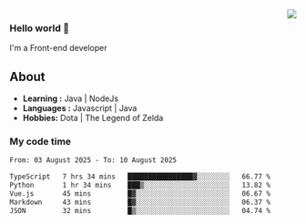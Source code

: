 <img align='right' src="https://github-readme-stats.vercel.app/api?username=jumodada&show_icons=true&theme=vue">

### Hello world 👋

I'm a Front-end developer 
    
## About
-  **Learning :** Java | NodeJs
-  **Languages :** Javascript | Java
-  **Hobbies:** Dota | The Legend of Zelda

### My code time

<!--START_SECTION:waka-->

```txt
From: 03 August 2025 - To: 10 August 2025

TypeScript   7 hrs 34 mins   ████████████████▓░░░░░░░░   66.77 %
Python       1 hr 34 mins    ███▒░░░░░░░░░░░░░░░░░░░░░   13.82 %
Vue.js       45 mins         █▓░░░░░░░░░░░░░░░░░░░░░░░   06.67 %
Markdown     43 mins         █▓░░░░░░░░░░░░░░░░░░░░░░░   06.37 %
JSON         32 mins         █▒░░░░░░░░░░░░░░░░░░░░░░░   04.74 %
```

<!--END_SECTION:waka-->
